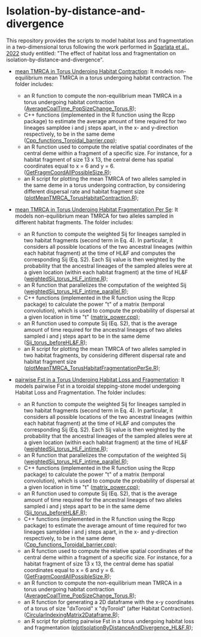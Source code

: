 # Isolation-by-distance-and-divergence

This repository provides the scripts to model habitat loss and fragmentation in a two-dimensional torus following the work performed in [Sgarlata et al., 2022](https://www.biorxiv.org/content/10.1101/2022.10.26.513874v1) study entitled: "The effect of habitat loss and fragmentation on isolation-by-distance-and-divergence".

* [mean TMRCA in Torus Underoing Habitat Contraction](HabitatContraction): It models non-equilibrium mean TMRCA in a torus undergoing habitat contraction. The folder includes:

   * an R function to compute the non-equilibrium mean TMRCA in a torus undergoing habitat contraction ([AverageCoalTime_PopSizeChange_Torus.R](HabitatContraction/AverageCoalTime_PopSizeChange_Torus.R));
   * C++ functions (implemented in the R function using the Rcpp package) to estimate the average amount of time required for two lineages sampldee i and j steps apart, in the x- and y-direction respectively, to be in the same deme ([Cpp_functions_Toroidal_barrier.cpp](HabitatContraction/Cpp_functions_Toroidal_barrier.cpp));
   * an R function used to compute the relative spatial coordinates of the central deme within a fragment of a specific size. For instance, for a habitat fragment of size 13 x 13, the central deme has spatial coordinates equal to x = 6 and y = 6. ([GetFragmCoordAllPossibleSize.R](HabitatContraction/GetFragmCoordAllPossibleSize.R));
   * an R script for plotting the mean TMRCA of two alleles sampled in the same deme in a torus undergoing contraction, by considering different dispersal rate and habitat fragment size ([plotMeanTMRCA_TorusHabitatContraction.R](HabitatContraction/plotMeanTMRCA_TorusHabitatContraction.R));

* [mean TMRCA in Torus Underoing Habitat Fragmentation Per Se](HabitatFragmentationPerSe): It models non-equilibrium mean TMRCA for two alleles sampled in different habitat fragments. The folder includes:

   * an R function to compute the weighted Sij for lineages sampled in two habitat fragments (second term in Eq. 4). In particular, it considers all possible locations of the two ancestral lineages (within each habitat fragment) at the time of HL&F and computes the corresponding Sij (Eq. S2). Each Sij value is then weighted by the probability that the ancestral lineages of the sampled alleles were at a given location (within each habitat fragment) at the time of HL&F ([weightedSij_torus_HLF_intime.R](HabitatFragmentationPerSe/weightedSij_torus_HLF_intime.R));
   * an R function that parallelizes the computation of the weighted Sij ([weightedSij_torus_HLF_intime_parallel.R](HabitatFragmentationPerSe/weightedSij_torus_HLF_intime_parallel.R));
   * C++ functions (implemented in the R function using the Rcpp package) to calculate the power "t" of a matrix (temporal convolution), which is used to compute the probability of dispersal at a given location in time "t" ([matrix_power.cpp](HabitatFragmentationPerSe/matrix_power.cpp));
   * an R function used to compute Sij (Eq. S2), that is the average amount of time required for the ancestral lineages of two alleles sampled i and j steps apart to be in the same deme ([Sij_torus_beforeHL&F.R](HabitatContraction/Sij_torus_beforeHL&F.R));
   * an R script for plotting the mean TMRCA of two alleles sampled in two habitat fragments, by considering different dispersal rate and habitat fragment size ([plotMeanTMRCA_TorusHabitatFragmentationPerSe.R](HabitatFragmentationPerSe/plotMeanTMRCA_TorusHabitatFragmentationPerSe.R));

* [pairwise Fst in a Torus Underoing Habitat Loss and Fragmentation](IsolationByDistanceAndDivergence): It models pairwise Fst in a toroidal stepping-stone model undergoing Habitat Loss and Fragmentation. The folder includes:

   * an R function to compute the weighted Sij for lineages sampled in two habitat fragments (second term in Eq. 4). In particular, it considers all possible locations of the two ancestral lineages (within each habitat fragment) at the time of HL&F and computes the corresponding Sij (Eq. S2). Each Sij value is then weighted by the probability that the ancestral lineages of the sampled alleles were at a given location (within each habitat fragment) at the time of HL&F ([weightedSij_torus_HLF_intime.R](IsolationByDistanceAndDivergence/weightedSij_torus_HLF_intime.R));
   * an R function that parallelizes the computation of the weighted Sij ([weightedSij_torus_HLF_intime_parallel.R](IsolationByDistanceAndDivergence/weightedSij_torus_HLF_intime_parallel.R));
   * C++ functions (implemented in the R function using the Rcpp package) to calculate the power "t" of a matrix (temporal convolution), which is used to compute the probability of dispersal at a given location in time "t" ([matrix_power.cpp](IsolationByDistanceAndDivergence/matrix_power.cpp));
   * an R function used to compute Sij (Eq. S2), that is the average amount of time required for the ancestral lineages of two alleles sampled i and j steps apart to be in the same deme ([Sij_torus_beforeHL&F.R](IsolationByDistanceAndDivergence/Sij_torus_beforeHL&F.R));
   * C++ functions (implemented in the R function using the Rcpp package) to estimate the average amount of time required for two lineages sampldee i and j steps apart, in the x- and y-direction respectively, to be in the same deme ([Cpp_functions_Toroidal_barrier.cpp](IsolationByDistanceAndDivergence/Cpp_functions_Toroidal_barrier.cpp));
   * an R function used to compute the relative spatial coordinates of the central deme within a fragment of a specific size. For instance, for a habitat fragment of size 13 x 13, the central deme has spatial coordinates equal to x = 6 and y = 6. ([GetFragmCoordAllPossibleSize.R](IsolationByDistanceAndDivergence/GetFragmCoordAllPossibleSize.R));
   * an R function to compute the non-equilibrium mean TMRCA in a torus undergoing habitat contraction ([AverageCoalTime_PopSizeChange_Torus.R](IsolationByDistanceAndDivergence/AverageCoalTime_PopSizeChange_Torus.R));
   * an R function for generating a 2D dataframe with the x-y coordinates of a torus of size "dxToroid" x "dyToroid" (after Habitat Contraction).([CircularIndexingMatrix2Dataframe.R](IsolationByDistanceAndDivergence/CircularIndexingMatrix2Dataframe.R));
   * an R script for plotting pairwise Fst in a torus undergoing habitat loss and fragmentation ([plotIsolationByDistanceAndDivergence_HL&F.R](IsolationByDistanceAndDivergence/plotIsolationByDistanceAndDivergence_HL&F.R));
